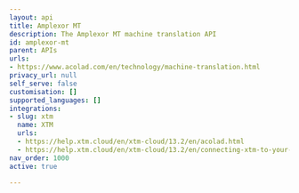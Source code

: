 ```yaml
---
layout: api
title: Amplexor MT
description: The Amplexor MT machine translation API
id: amplexor-mt
parent: APIs
urls:
- https://www.acolad.com/en/technology/machine-translation.html
privacy_url: null
self_serve: false
customisation: []
supported_languages: []
integrations:
- slug: xtm
  name: XTM
  urls:
  - https://help.xtm.cloud/en/xtm-cloud/13.2/en/acolad.html
  - https://help.xtm.cloud/en/xtm-cloud/13.2/en/connecting-xtm-to-your-acolad-mt-engine.html
nav_order: 1000
active: true

---
```


